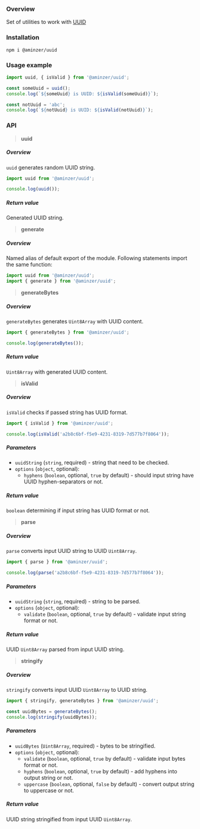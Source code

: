 ### Overview

Set of utilities to work with [UUID](https://en.wikipedia.org/wiki/Universally_unique_identifier)

### Installation

```
npm i @aminzer/uuid
```

### Usage example

```javascript
import uuid, { isValid } from '@aminzer/uuid';

const someUuid = uuid();
console.log(`${someUuid} is UUID: ${isValid(someUuid)}`);

const notUuid = 'abc';
console.log(`${notUuid} is UUID: ${isValid(notUuid)}`);

```

### API

> **uuid**

##### Overview

`uuid` generates random UUID string.

```javascript
import uuid from '@aminzer/uuid';

console.log(uuid());
```

##### Return value

Generated UUID string.

> **generate**

##### Overview

Named alias of default export of the module.
Following statements import the same function:

```javascript
import uuid from '@aminzer/uuid';
import { generate } from '@aminzer/uuid';
```

> **generateBytes**

##### Overview

`generateBytes` generates `Uint8Array` with UUID content.

```javascript
import { generateBytes } from '@aminzer/uuid';

console.log(generateBytes());
```

##### Return value

`Uint8Array` with generated UUID content.

> **isValid**

##### Overview

`isValid` checks if passed string has UUID format.

```javascript
import { isValid } from '@aminzer/uuid';

console.log(isValid('a2b8c6bf-f5e9-4231-8319-7d577b7f8064'));
```

##### Parameters

* `uuidString` (`string`, required) - string that need to be checked.
* `options` (`object`, optional):
    * `hyphens` (`boolean`, optional, `true` by default) - should input string have UUID hyphen-separators or not.

##### Return value

`boolean` determining if input string has UUID format or not.

> **parse**

##### Overview

`parse` converts input UUID string to UUID `Uint8Array`.

```javascript
import { parse } from '@aminzer/uuid';

console.log(parse('a2b8c6bf-f5e9-4231-8319-7d577b7f8064'));
```

##### Parameters

* `uuidString` (`string`, required) - string to be parsed.
* `options` (`object`, optional):
    * `validate` (`boolean`, optional, `true` by default) - validate input string format or not.

##### Return value

UUID `Uint8Array` parsed from input UUID string.

> **stringify**

##### Overview

`stringify` converts input UUID `Uint8Array` to UUID string.

```javascript
import { stringify, generateBytes } from '@aminzer/uuid';

const uuidBytes = generateBytes();
console.log(stringify(uuidBytes));
```

##### Parameters

* `uuidBytes` (`Uint8Array`, required) - bytes to be stringified.
* `options` (`object`, optional):
    * `validate` (`boolean`, optional, `true` by default) - validate input bytes format or not.
    * `hyphens` (`boolean`, optional, `true` by default) - add hyphens into output string or not.
    * `uppercase` (`boolean`, optional, `false` by default) - convert output string to uppercase or not.

##### Return value

UUID string stringified from input UUID `Uint8Array`.
